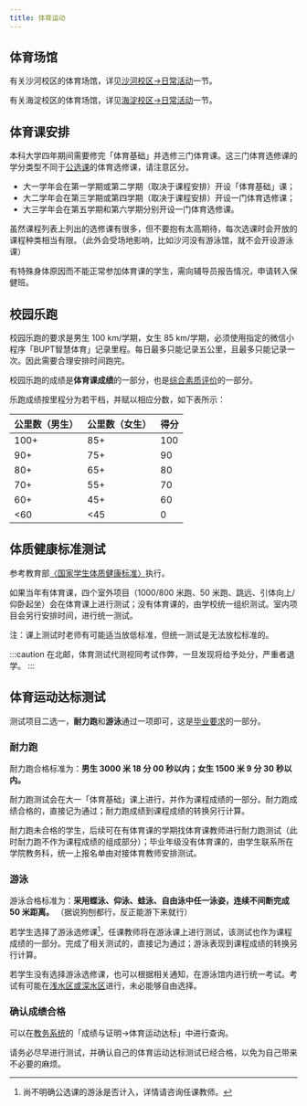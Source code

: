 ```yaml
---
title: 体育运动
---
```


## 体育场馆

有关沙河校区的体育场馆，详见[沙河校区->日常活动](/沙河校区/日常活动#体育设施)一节。

有关海淀校区的体育场馆，详见[海淀校区->日常活动](/海淀校区/日常活动#体育设施)一节。

## 体育课安排

本科大学四年期间需要修完「体育基础」并选修三门体育课。这三门体育选修课的学分类型不同于[公选课](/学习生活/课程安排#公选课全校任选课)的体育选修课，请注意区分。

- 大一学年会在第一学期或第二学期（取决于课程安排）开设「体育基础」课；
- 大二学年会在第三学期或第四学期（取决于课程安排）开设一门体育选修课；
- 大三学年会在第五学期和第六学期分别开设一门体育选修课。

虽然课程列表上列出的选修课有很多，但不要抱有太高期待，每次选课时会开放的课程种类相当有限。（此外会受场地影响，比如沙河没有游泳馆，就不会开设游泳课）

有特殊身体原因而不能正常参加体育课的学生，需向辅导员报告情况，申请转入保健班。

## 校园乐跑

校园乐跑的要求是男生 100 km/学期，女生 85 km/学期，必须使用指定的微信小程序「BUPT智慧体育」记录里程。每日最多只能记录五公里，且最多只能记录一次。因此需要合理安排时间跑完。

校园乐跑的成绩是**体育课成绩**的一部分，也是[综合素质评价](/学习生活/成绩构成#综合素质评价)的一部分。

乐跑成绩按里程分为若干档，并赋以相应分数，如下表所示：

|公里数（男生）| 公里数（女生）| 得分|
|-|-|-|
|100+|85+|100|
|90+|75+|90|
|80+|65+|80|
|70+|55+|70|
|60+|45+|60|
|<60|<45|0|

## 体质健康标准测试

参考教育部[〈国家学生体质健康标准〉](http://www.moe.gov.cn/s78/A17/twys_left/moe_938/moe_792/s3273/201407/t20140708_171692.html)执行。

如果当年有体育课，四个室外项目（1000/800 米跑、50 米跑、跳远、引体向上/仰卧起坐）会在体育课上进行测试；没有体育课的，由学校统一组织测试。室内项目会另行安排时间，进行统一测试。

注：课上测试时老师有可能适当放低标准，但统一测试是无法放松标准的。

:::caution
在北邮，体育测试代测视同考试作弊，一旦发现将给予处分，严重者退学。
:::

## 体育运动达标测试

测试项目二选一，**耐力跑**和**游泳**通过一项即可，这是[毕业要求](/学习生活/毕业要求/)的一部分。

### 耐力跑

耐力跑合格标准为：**男生 3000 米 18 分 00 秒以内；女生 1500 米 9 分 30 秒以内。**

耐力跑测试会在大一「体育基础」课上进行，并作为课程成绩的一部分。耐力跑成绩合格的，直接记为通过；耐力跑成绩到课程成绩的转换另行计算。

耐力跑未合格的学生，后续可在有体育课的学期找体育课教师进行耐力跑测试（此时耐力跑不作为课程成绩的组成部分）；毕业年级没有体育课的，由学生联系所在学院教务科，统一上报名单由对接体育教师安排测试。

### 游泳

游泳合格标准为：**采用蝶泳、仰泳、蛙泳、自由泳中任一泳姿，连续不间断完成 50 米距离。** （据说狗刨都行，反正能游下来就行）

若学生选择了游泳选修课[^1]，任课教师将在游泳课上进行测试，该测试也作为课程成绩的一部分。完成了相关测试的，直接记为通过；游泳表现到课程成绩的转换另行计算。

若学生没有选择游泳选修课，也可以根据相关通知，在游泳馆内进行统一考试。考试有可能在[浅水区或深水区](/海淀校区/日常活动#游泳馆)进行，未必能够自由选择。

[^1]: 尚不明确公选课的游泳是否计入，详情请咨询任课教师。

### 确认成绩合格

可以在[教务系统](/学习生活/常用网站#本科教务管理系统)的「成绩与证明->体育运动达标」中进行查询。

请务必尽早进行测试，并确认自己的体育运动达标测试已经合格，以免为自己带来不必要的麻烦。
